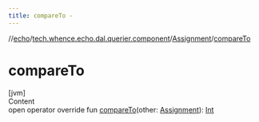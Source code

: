 ```yaml
---
title: compareTo -
---
```

//[echo](../../index.md)/[tech.whence.echo.dal.querier.component](../index.md)/[Assignment](index.md)/[compareTo](compare-to.md)



# compareTo  
[jvm]  
Content  
open operator override fun [compareTo](compare-to.md)(other: [Assignment](index.md)): [Int](https://kotlinlang.org/api/latest/jvm/stdlib/kotlin/-int/index.html)  



